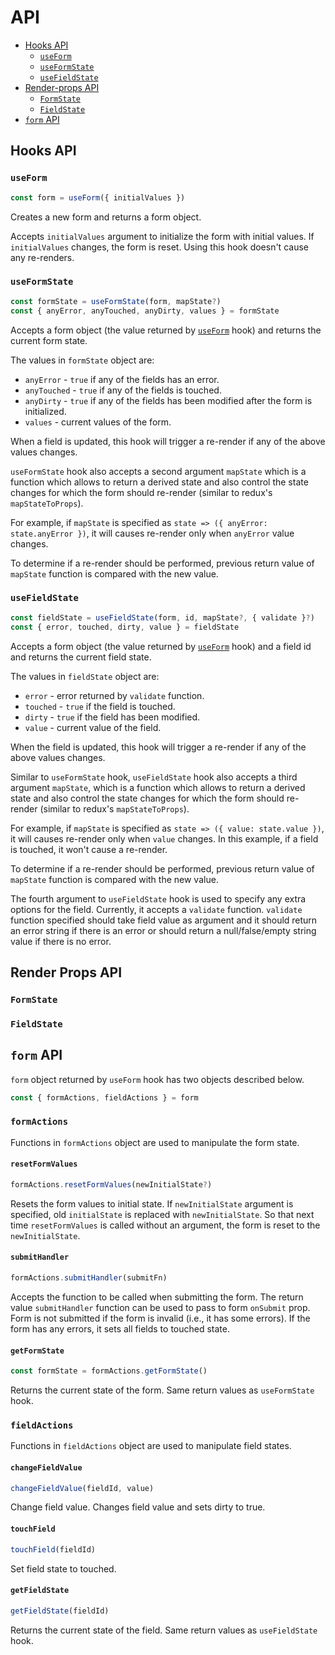 # API

- [Hooks API](#hooks-api)
  - [`useForm`](#useform)
  - [`useFormState`](#useformstate)
  - [`useFieldState`](#usefieldstate)
- [Render-props API](#render-props-api)
  - [`FormState`](#formstate)
  - [`FieldState`](#fieldstate)
- [`form` API](#form-api)

## Hooks API
### `useForm`

```jsx
const form = useForm({ initialValues })
```

Creates a new form and returns a form object.

Accepts `initialValues` argument to initialize the form with initial values.
If `initialValues` changes, the form is reset.
Using this hook doesn't cause any re-renders.

### `useFormState`

```jsx
const formState = useFormState(form, mapState?)
const { anyError, anyTouched, anyDirty, values } = formState
```

Accepts a form object (the value returned by [`useForm`](#useform) hook)
and returns the current form state.

The values in `formState` object are:

- `anyError` - `true` if any of the fields has an error.
- `anyTouched` - `true` if any of the fields is touched.
- `anyDirty` - `true` if any of the fields has been modified after the form is initialized.
- `values` - current values of the form.

When a field is updated, this hook will trigger a re-render if any of the above values changes.

`useFormState` hook also accepts a second argument `mapState` which is a function which allows to 
return a derived state and also control the state changes for which the form should re-render 
(similar to redux's `mapStateToProps`).

For example, if `mapState` is specified as `state => ({ anyError: state.anyError })`, 
it will causes re-render only when `anyError` value changes.

To determine if a re-render should be performed, 
previous return value of `mapState` function is compared with the new value.


### `useFieldState`

```jsx
const fieldState = useFieldState(form, id, mapState?, { validate }?)
const { error, touched, dirty, value } = fieldState
```

Accepts a form object (the value returned by [`useForm`](#useform) hook)
and a field id and returns the current field state.

The values in `fieldState` object are:

- `error` - error returned by `validate` function.
- `touched` - `true` if the field is touched.
- `dirty` - `true` if the field has been modified.
- `value` - current value of the field.

When the field is updated, this hook will trigger a re-render if any of the above values changes.

Similar to `useFormState` hook, `useFieldState` hook also accepts a third argument `mapState`, 
which is a function which allows to return a derived state and also control the state changes for which the form should re-render 
(similar to redux's `mapStateToProps`).

For example, if `mapState` is specified as `state => ({ value: state.value })`, 
it will causes re-render only when `value` changes. In this example, if a field is touched, it won't cause a re-render. 

To determine if a re-render should be performed, 
previous return value of `mapState` function is compared with the new value.

The fourth argument to `useFieldState` hook is used to specify any extra options for the field.
Currently, it accepts a `validate` function. `validate` function specified should take field value as argument and
it should return an error string if there is an error or should return a null/false/empty string value if there is no error.

## Render Props API

### `FormState`


### `FieldState`

## `form` API

`form` object returned by `useForm` hook has two objects described below.

```jsx
const { formActions, fieldActions } = form
```

### `formActions`

Functions in `formActions` object are used to manipulate the form state.

#### `resetFormValues`

```jsx
formActions.resetFormValues(newInitialState?)
```

Resets the form values to initial state. 
If `newInitialState` argument is specified, old `initialState` is replaced with `newInitialState`.
So that next time `resetFormValues` is called without an argument, the form is reset to the `newInitialState`.

#### `submitHandler`

```jsx
formActions.submitHandler(submitFn)
```

Accepts the function to be called when submitting the form.
The return value `submitHandler` function can be used to pass to form `onSubmit` prop.
Form is not submitted if the form is invalid (i.e., it has some errors). 
If the form has any errors, it sets all fields to touched state.


#### `getFormState`

```jsx
const formState = formActions.getFormState()
```

Returns the current state of the form. Same return values as `useFormState` hook.


### `fieldActions`

Functions in `fieldActions` object are used to manipulate field states.

#### `changeFieldValue`

```jsx
changeFieldValue(fieldId, value)
```

Change field value. Changes field value and sets dirty to true.

#### `touchField`
```jsx
touchField(fieldId)
```

Set field state to touched.

#### `getFieldState`
```jsx
getFieldState(fieldId)
```

Returns the current state of the field. Same return values as `useFieldState` hook.
